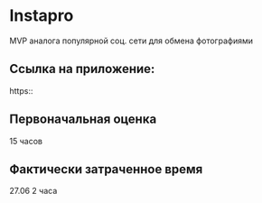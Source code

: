 # Instapro

MVP аналога популярной соц. сети для обмена фотографиями

## Ссылка на приложение:

https::

## Первоначальная оценка

 15 часов

## Фактически затраченное время

27.06 2 часа
